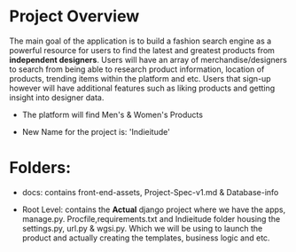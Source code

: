 Project Overview
================
The main goal of the application is to build a fashion search engine as a powerful resource for users to find the latest and greatest products from **independent designers**. Users will have an array of merchandise/designers to search from being able to research product information, location of products, trending items within the platform and etc. Users that sign-up however will have additional features such as liking products and getting insight into designer data. 


- The platform will find Men's & Women's Products

- New Name for the project is: 'Indieitude'

Folders:
===============
- docs: contains front-end-assets, Project-Spec-v1.md & Database-info

- Root Level: contains the **Actual** django project where we have the apps, manage.py. Procfile,requirements.txt and Indieitude folder housing the settings.py, url.py & wgsi.py. Which we will be using to launch the product and actually creating the templates, business logic and etc.


